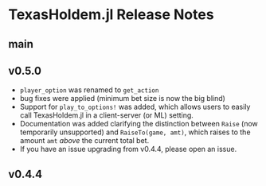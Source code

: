 TexasHoldem.jl Release Notes
============================

main
-------

v0.5.0
-------
 - `player_option` was renamed to `get_action`
 - bug fixes were applied (minimum bet size is now the big blind)
 - Support for `play_to_options!` was added, which allows users to easily call
   TexasHoldem.jl in a client-server (or ML) setting.
 - Documentation was added clarifying the distinction between `Raise`
   (now temporarily unsupported) and `RaiseTo(game, amt)`, which raises to
   the amount `amt` _above_ the current total bet.
 - If you have an issue upgrading from v0.4.4, please open an issue.

v0.4.4
-------

